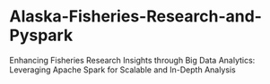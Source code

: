 # Alaska-Fisheries-Research-and-Pyspark
Enhancing Fisheries Research Insights through Big Data Analytics: Leveraging Apache Spark for Scalable and In-Depth Analysis
